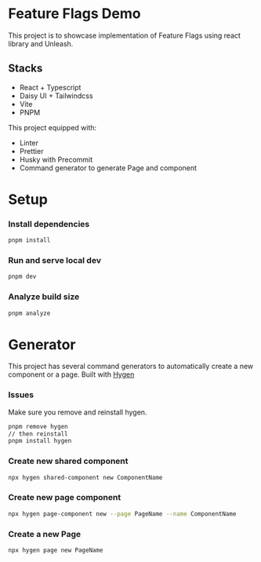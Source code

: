 # Feature Flags Demo

This project is to showcase implementation of Feature Flags using react library and Unleash.

## Stacks

- React + Typescript
- Daisy UI + Tailwindcss
- Vite
- PNPM

This project equipped with:

- Linter
- Prettier
- Husky with Precommit
- Command generator to generate Page and component

# Setup

### Install dependencies

```bash
pnpm install
```

### Run and serve local dev

```bash
pnpm dev
```

### Analyze build size

```bash
pnpm analyze
```

# Generator

This project has several command generators to automatically create a new component or a page. Built with [Hygen](https://hygen.io/)

### Issues

Make sure you remove and reinstall hygen.

```bash
pnpm remove hygen
// then reinstall
pnpm install hygen
```

### Create new shared component

```bash
npx hygen shared-component new ComponentName
```

### Create new page component

```bash
npx hygen page-component new --page PageName --name ComponentName
```

### Create a new Page

```bash
npx hygen page new PageName
```
